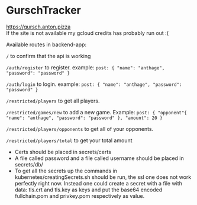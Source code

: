 # GurschTracker
https://gursch.anton.pizza <br/> If the site is not available my gcloud credits has probably run out :(

Available routes in backend-app:

`/`
to confirm that the api is working

`/auth/register`
to register.
example:
`post: { "name": "anthage", "password": "password" }`

`/auth/login`
to login.
example:
`post: { "name": "anthage", "password": "password" }`

`/restricted/players`
to get all players.

`/restricted/games/new`
to add a new game.
Example:
`post: { "opponent"{ "name": "anthage", "password": "password" }, "amount": 20 }`

`/restricted/players/opponents`
to get all of your opponents.

`/restricted/players/total`
to get your total amount

* Certs should be placed in secrets/certs 
* A file called password and a file called username should be placed in secrets/db/
* To get all the secrets up the commands in kubernetes/creatingSecrets.sh should be run, the ssl one does not work perfectly right now. Instead one could create a secret with a file with data: tls.crt and tls.key as keys and put the base64 encoded fullchain.pom and privkey.pom respectively as value.
